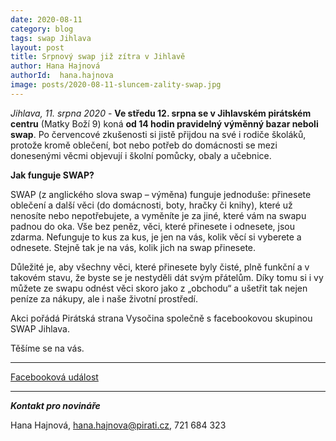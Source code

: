 ```yaml
---
date: 2020-08-11
category: blog
tags: swap Jihlava
layout: post
title: Srpnový swap již zítra v Jihlavě
author: Hana Hajnová
authorId:  hana.hajnova
image: posts/2020-08-11-sluncem-zality-swap.jpg	
---
```


*Jihlava, 11. srpna 2020* - **Ve středu 12. srpna se v Jihlavském pirátském centru** (Matky Boží 9) koná **od 14 hodin pravidelný výměnný bazar neboli swap**. Po červencové zkušenosti si jistě přijdou na své i rodiče školáků, protože kromě oblečení, bot nebo potřeb do domácnosti se mezi donesenými věcmi objevují i školní pomůcky, obaly a učebnice. 

**Jak funguje SWAP?**

SWAP (z anglického slova swap – výměna) funguje jednoduše: přinesete oblečení a další věci (do domácnosti, boty, hračky či knihy), které už nenosíte nebo nepotřebujete, a vyměníte je za jiné, které vám na swapu padnou do oka. Vše bez peněz, věci, které přinesete i odnesete, jsou zdarma. Nefunguje to kus za kus, je jen na vás, kolik věcí si vyberete a odnesete. Stejně tak je na vás, kolik jich na swap přinesete.

Důležité je, aby všechny věci, které přinesete byly čisté, plně funkční a v takovém stavu, že byste se je nestyděli dát svým přátelům. Díky tomu si i vy můžete ze swapu odnést věci skoro jako z „obchodu“ a ušetřit tak nejen peníze za nákupy, ale i naše životní prostředí.

Akci pořádá Pirátská strana Vysočina společně s facebookovou skupinou SWAP Jihlava.

Těšíme se na vás.


---

[Facebooková událost](https://www.facebook.com/events/277144246926140)

---

***Kontakt pro novináře***

Hana Hajnová, <hana.hajnova@pirati.cz>, 721 684 323

